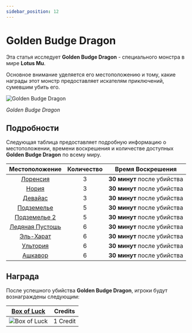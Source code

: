 ```yaml
---
sidebar_position: 12
---
```


# Golden Budge Dragon

Эта статья исследует **Golden Budge Dragon** - специального монстра в мире **Lotus Mu**.

Основное внимание уделяется его местоположению и тому, какие награды этот монстр предоставляет искателям приключений, сумевшим убить его.

![Golden Budge Dragon](/img/monsters/special/golden/budge-dragon.jpg)

_Golden Budge Dragon_

## Подробности

Следующая таблица предоставляет подробную информацию о местоположении, времени воскрешения и количестве доступных **Golden Budge Dragon** по всему миру.

|          Местоположение           | Количество |      Время Воскрешения      |
| :-------------------------------: | :--------: | :-------------------------: |
|    [Лоренсия](/maps/lorencia)     |     3      | **30 минут** после убийства |
|       [Нория](/maps/noria)        |     3      | **30 минут** после убийства |
|      [Девайас](/maps/devias)      |     3      | **30 минут** после убийства |
|    [Подземелье](/maps/dungeon)    |     5      | **30 минут** после убийства |
|  [Подземелье 2](/maps/dungeon-2)  |     5      | **30 минут** после убийства |
| [Ледяная Пустошь](/maps/icewrack) |     6      | **30 минут** после убийства |
|   [Эль-Харат](/maps/el-harath)    |     6      | **30 минут** после убийства |
|     [Ультория](/maps/ultoria)     |     6      | **30 минут** после убийства |
|     [Ашкавор](/maps/ashkavor)     |     6      | **30 минут** после убийства |

## Награда

После успешного убийства **Golden Budge Dragon**, игроки будут вознаграждены следующим:

|   [Box of Luck](/items/item-bags/misc/box-of-luck)   | Credits  |
| :--------------------------------------------------: | :------: |
| ![Box of Luck](/img/items/item-bags/box-of-luck.png) | 1 Credit |
